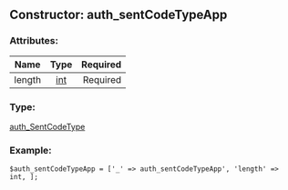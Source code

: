 ## Constructor: auth\_sentCodeTypeApp  

### Attributes:

| Name     |    Type       | Required |
|----------|:-------------:|---------:|
|length|[int](../types/int.md) | Required|
### Type: 

[auth\_SentCodeType](../types/auth_SentCodeType.md)
### Example:

```
$auth_sentCodeTypeApp = ['_' => auth_sentCodeTypeApp', 'length' => int, ];
```